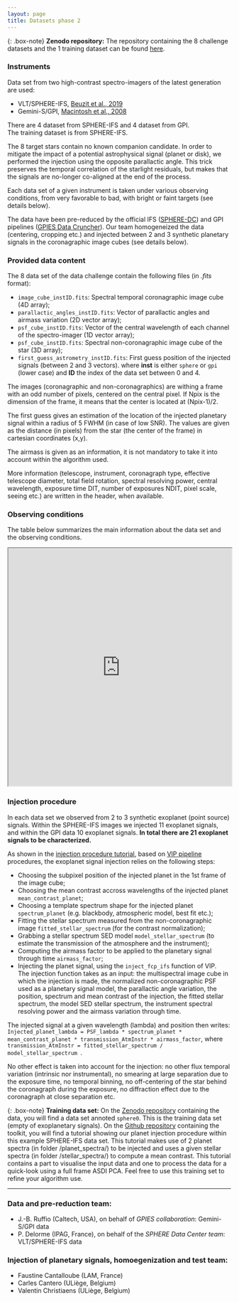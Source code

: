 ```yaml
---
layout: page
title: Datasets phase 2
---
```



{: .box-note}
**Zenodo repository:** The repository containing the 8 challenge datasets and the 1 training dataset can be found [here](https://zenodo.org/record/3361544). 


### Instruments 
Data set from two high-contrast spectro-imagers of the latest generation are used:

* VLT/SPHERE-IFS, [Beuzit et al., 2019](https://ui.adsabs.harvard.edu/link_gateway/2019A%26A...631A.155B/PUB_PDF)
* Gemini-S/GPI, [Macintosh et al., 2008](https://www.spiedigitallibrary.org/conference-proceedings-of-spie/7015/1/The-Gemini-Planet-Imager--from-science-to-design-to/10.1117/12.788083.full) 

There are 4 dataset from SPHERE-IFS and 4 dataset from GPI.<br> 
The training dataset is from SPHERE-IFS.

The 8 target stars contain no known companion candidate. In order to mitigate the impact of a potential astrophysical signal (planet or disk), we performed the injection using the opposite parallactic angle. This trick preserves the temporal correlation of the starlight residuals, but makes that the signals are no-longer co-aligned at the end of the process. 

Each data set of a given instrument is taken under various observing conditions, from very favorable to bad, with bright or faint targets (see details below). 

The data have been pre-reduced by the official IFS ([SPHERE-DC](https://ui.adsabs.harvard.edu/abs/2017sf2a.conf..347D/abstract)) and GPI pipelines ([GPIES Data Cruncher](https://ui.adsabs.harvard.edu/abs/2017SPIE10400E..26W/abstract)). Our team homogeneized the data (centering, cropping etc.) and injected between 2 and 3 synthetic planetary signals in the coronagraphic image cubes (see details below).


### Provided data content
The 8 data set of the data challenge contain the following files (in *.fits* format):
 * ``image_cube_instID.fits``: Spectral temporal coronagraphic image cube (4D array);
 * ``parallactic_angles_instID.fits``: Vector of parallactic angles and airmass variation (2D vector array);
 * ``psf_cube_instID.fits``: Vector of the central wavelength of each channel of the spectro-imager (1D vector array);
 * ``psf_cube_instID.fits``: Spectral non-coronagraphic image cube of the star (3D array);
 * ``first_guess_astrometry_instID.fits``: First guess position of the injected signals (between 2 and 3 vectors).
 where **inst** is either `sphere` or `gpi` (lower case) and **ID** the index of the data set between 0 and 4.

The images (coronagraphic and non-coronagraphics) are withing a frame with an odd number of pixels, centered on the central pixel. If Npix is the dimension of the frame, it means that the center is located at (Npix-1)/2.

The first guess gives an estimation of the location of the injected planetary signal within a radius of 5 FWHM (in case of low SNR). The values are given as the distance (in pixels) from the star (the center of the frame) in cartesian coordinates (x,y).

The airmass is given as an information, it is not mandatory to take it into account within the algorithm used.

More information (telescope, instrument, coronagraph type, effective telescope diameter, total field rotation, spectral resolving power, central wavelength, exposure time DIT, number of exposures NDIT, pixel scale, seeing etc.) are written in the header, when available. 

### Observing conditions

The table below summarizes the main information about the data set and the observing conditions. 

<iframe src="https://docs.google.com/spreadsheets/d/e/2PACX-1vQ0fDpZD4LAoawUkITgWj_6Nx7XIKB4JAeOVS9CUIsTITI4X-MTI_rsqzC6e5MvQ2j9ivkoxZzI-XKB/pubhtml?gid=39220023&single=true&widget=true&headers=false" style="width:100%; height:535px;"></iframe> 

### Injection procedure
In each data set we observed from 2 to 3 synthetic exoplanet (point source) signals. Within the SPHERE-IFS images we injected 11 exoplanet signals, and within the GPI data 10 exoplanet signals. **In total there are 21 exoplanet signals to be characterized.**

As shown in the [injection procedure tutorial](https://github.com/exoplanet-imaging-challenge/phase2/tree/main/tutorials), based on [VIP pipeline](https://vip.readthedocs.io/en/latest/) procedures, the exoplanet signal injection relies on the following steps:

* Choosing the subpixel position of the injected planet in the 1st frame of the image cube;
* Choosing the mean contrast accross wavelengths of the injected planet `mean_contrast_planet`;
* Choosing a template spectrum shape for the injected planet `spectrum_planet` (e.g. blackbody, atmospheric model, best fit etc.);
* Fitting the stellar spectrum measured from the non-coronagraphic image `fitted_stellar_spectrum` (for the contrast normalization);
* Grabbing a stellar spectrum SED model `model_stellar_spectrum` (to estimate the transmission of the atmosphere and the instrument);
* Computing the airmass factor to be applied to the planetary signal through time `airmass_factor`;
* Injecting the planet signal, using the `inject_fcp_ifs` function of VIP. <br>
The injection function takes as an input: the multispectral image cube in which the injection is made, the normalized non-coronagraphic PSF used as a planetary signal model, the parallactic angle variation, the position, spectrum and mean contrast of the injection, the fitted stellar spectrum, the model SED stellar spectrum, the instrument spectral resolving power and the airmass variation through time.

The injected signal at a given wavelength (lambda) and position then writes: `Injected_planet_lambda = PSF_lambda * spectrum_planet * mean_contrast_planet * transmission_AtmInstr * airmass_factor`, where `transmission_AtmInstr = fitted_stellar_spectrum / model_stellar_spectrum `.

No other effect is taken into account for the injection: no other flux temporal variation (intrinsic nor instrumental), no smearing at large separation due to the exposure time, no temporal binning, no off-centering of the star behind the coronagraph during the exposure, no diffraction effect due to the coronagraph at close separation etc. 

{: .box-note}
**Training data set:** On the [Zenodo repository](https://zenodo.org/record/6476919) containing the data, you will find a data set annoted `sphere0`. This is the training data set (empty of exoplanetary signals). On the [Github repository](https://github.com/exoplanet-imaging-challenge/phase2/tree/main/tutorials) containing the toolkit, you will find a tutorial showing our planet injection procedure within this example SPHERE-IFS data set. This tutorial makes use of 2 planet spectra (in folder /planet_spectra/) to be injected and uses a given stellar spectra (in folder /stellar_spectra/) to compute a mean contrast. This tutorial contains a part to visualise the input data and one to process the data for a quick-look using a full frame ASDI PCA. Feel free to use this training set to refine your algorithm use.

*** 

### Data and pre-reduction team:
* J.-B. Ruffio (Caltech, USA), on behalf of *GPIES collaboration*: Gemini-S/GPI data
* P. Delorme (IPAG, France), on behalf of the *SPHERE Data Center team*: VLT/SPHERE-IFS data

### Injection of planetary signals, homoegenization and test team:
* Faustine Cantalloube (LAM, France)
* Carles Cantero (ULiège, Belgium)
* Valentin Christiaens (ULiège, Belgium)
